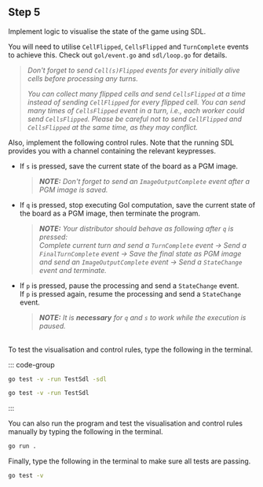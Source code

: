 <!--@include: index.md-->
#

## Step 5

Implement logic to visualise the state of the game using SDL.

You will need to utilise `CellFlipped`, `CellsFlipped` and `TurnComplete` events to achieve this.
Check out `gol/event.go` and `sdl/loop.go` for details.

> *Don't forget to send `Cell(s)Flipped` events for every initially alive cells before processing any turns.*
>
> *You can collect many flipped cells and send `CellsFlipped` at a time instead of sending `CellFlipped` for every flipped cell.
> You can send many times of `CellsFlipped` event in a turn, i.e., each worker could send `CellsFlipped`.
> Please be careful not to send `CellFlipped` and `CellsFlipped` at the same time, as they may conflict.*

Also, implement the following control rules.
Note that the running SDL provides you with a channel containing the relevant keypresses.

- If `s` is pressed, save the current state of the board as a PGM image.
    > ***NOTE:** Don't forget to send an `ImageOutputComplete` event after a PGM image is saved.*
- If `q` is pressed, stop executing Gol computation, save the current state of the board as a PGM image, then terminate the program.
    > ***NOTE:** Your distributor should behave as following after `q` is pressed:
    > \
    > Complete current turn and send a `TurnComplete` event ->
    > Send a `FinalTurnComplete` event ->
    > Save the final state as PGM image and send an `ImageOutputComplete` event ->
    > Send a `StateChange` event and terminate.*
- If `p` is pressed, pause the processing and send a `StateChange` event.\
  If `p` is pressed again, resume the processing and send a `StateChange` event.
    > ***NOTE:**
    > It is **necessary** for `q` and `s` to work while the execution is paused.*

\
To test the visualisation and control rules, type the following in the terminal.

::: code-group

``` bash [Test with SDL window]
go test -v -run TestSdl -sdl
```

``` bash [Test without SDL window]
go test -v -run TestSdl
```

:::

You can also run the program and test the visualisation and control rules manually by typing the following in the terminal.

``` bash
go run .
```

Finally, type the following in the terminal to make sure all tests are passing.

``` bash
go test -v
```
